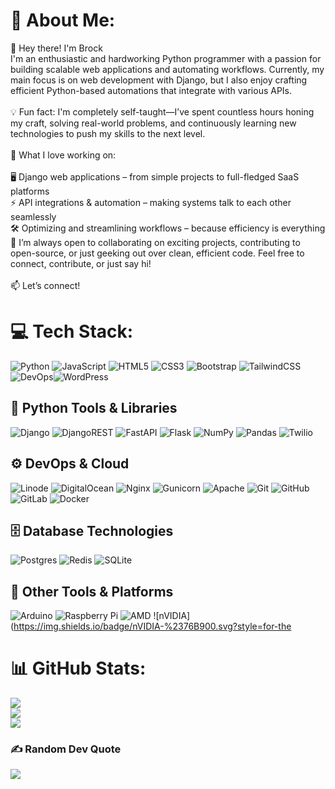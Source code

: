 # 💫 About Me:
👋 Hey there! I'm Brock<br>I'm an enthusiastic and hardworking Python programmer with a passion for building scalable web applications and automating workflows. Currently, my main focus is on web development with Django, but I also enjoy crafting efficient Python-based automations that integrate with various APIs.<br><br>💡 Fun fact: I'm completely self-taught—I’ve spent countless hours honing my craft, solving real-world problems, and continuously learning new technologies to push my skills to the next level.<br><br>🔨 What I love working on:<br><br>🖥 Django web applications – from simple projects to full-fledged SaaS platforms<br>⚡ API integrations & automation – making systems talk to each other seamlessly<br>🛠 Optimizing and streamlining workflows – because efficiency is everything<br>🚀 I’m always open to collaborating on exciting projects, contributing to open-source, or just geeking out over clean, efficient code. Feel free to connect, contribute, or just say hi!<br><br>📫 Let’s connect!


# 💻 Tech Stack:
![Python](https://img.shields.io/badge/python-3670A0?style=for-the-badge&logo=python&logoColor=ffdd54)  ![JavaScript](https://img.shields.io/badge/javascript-%23323330.svg?style=for-the-badge&logo=javascript&logoColor=%23F7DF1E)  ![HTML5](https://img.shields.io/badge/html5-%23E34F26.svg?style=for-the-badge&logo=html5&logoColor=white)  ![CSS3](https://img.shields.io/badge/css3-%231572B6.svg?style=for-the-badge&logo=css3&logoColor=white) ![Bootstrap](https://img.shields.io/badge/bootstrap-%238511FA.svg?style=for-the-badge&logo=bootstrap&logoColor=white)  ![TailwindCSS](https://img.shields.io/badge/tailwindcss-%2338B2AC.svg?style=for-the-badge&logo=tailwind-css&logoColor=white)  ![DevOps](https://img.shields.io/badge/DevOps-%23000000.svg?style=for-the-badge&logo=devops&logoColor=white)![WordPress](https://img.shields.io/badge/WordPress-%23117AC9.svg?style=for-the-badge&logo=WordPress&logoColor=white)  

## 🐍 Python Tools & Libraries  
![Django](https://img.shields.io/badge/django-%23092E20.svg?style=for-the-badge&logo=django&logoColor=white) ![DjangoREST](https://img.shields.io/badge/DJANGO-REST-ff1709?style=for-the-badge&logo=django&logoColor=white&color=ff1709&labelColor=gray) ![FastAPI](https://img.shields.io/badge/FastAPI-005571?style=for-the-badge&logo=fastapi) ![Flask](https://img.shields.io/badge/flask-%23000.svg?style=for-the-badge&logo=flask&logoColor=white) ![NumPy](https://img.shields.io/badge/numpy-%23013243.svg?style=for-the-badge&logo=numpy&logoColor=white) ![Pandas](https://img.shields.io/badge/pandas-%23150458.svg?style=for-the-badge&logo=pandas&logoColor=white) ![Twilio](https://img.shields.io/badge/Twilio-F22F46?style=for-the-badge&logo=Twilio&logoColor=white)
 
## ⚙️ DevOps & Cloud  
![Linode](https://img.shields.io/badge/linode-00A95C?style=for-the-badge&logo=linode&logoColor=white) ![DigitalOcean](https://img.shields.io/badge/DigitalOcean-%230167ff.svg?style=for-the-badge&logo=digitalOcean&logoColor=white) ![Nginx](https://img.shields.io/badge/nginx-%23009639.svg?style=for-the-badge&logo=nginx&logoColor=white) ![Gunicorn](https://img.shields.io/badge/gunicorn-%298729.svg?style=for-the-badge&logo=gunicorn&logoColor=white) ![Apache](https://img.shields.io/badge/apache-%23D42029.svg?style=for-the-badge&logo=apache&logoColor=white) ![Git](https://img.shields.io/badge/git-%23F05033.svg?style=for-the-badge&logo=git&logoColor=white) ![GitHub](https://img.shields.io/badge/github-%23121011.svg?style=for-the-badge&logo=github&logoColor=white) ![GitLab](https://img.shields.io/badge/gitlab-%23181717.svg?style=for-the-badge&logo=gitlab&logoColor=white) ![Docker](https://img.shields.io/badge/docker-%230db7ed.svg?style=for-the-badge&logo=docker&logoColor=white)


## 🗄️ Database Technologies  
![Postgres](https://img.shields.io/badge/postgres-%23316192.svg?style=for-the-badge&logo=postgresql&logoColor=white)  ![Redis](https://img.shields.io/badge/redis-%23DD0031.svg?style=for-the-badge&logo=redis&logoColor=white)  ![SQLite](https://img.shields.io/badge/sqlite-%2307405e.svg?style=for-the-badge&logo=sqlite&logoColor=white)  

## 🔧 Other Tools & Platforms  
![Arduino](https://img.shields.io/badge/-Arduino-00979D?style=for-the-badge&logo=Arduino&logoColor=white)  ![Raspberry Pi](https://img.shields.io/badge/-Raspberry_Pi-C51A4A?style=for-the-badge&logo=Raspberry-Pi)  ![AMD](https://img.shields.io/badge/AMD-%23000000.svg?style=for-the-badge&logo=amd&logoColor=white)  ![nVIDIA](https://img.shields.io/badge/nVIDIA-%2376B900.svg?style=for-the
# 📊 GitHub Stats:
![](https://github-readme-stats.vercel.app/api?username=BrockFrancis&theme=gruvbox&hide_border=false&include_all_commits=false&count_private=true)<br/>
![](https://github-readme-streak-stats.herokuapp.com/?user=BrockFrancis&theme=gruvbox&hide_border=false)<br/>
![](https://github-readme-stats.vercel.app/api/top-langs/?username=BrockFrancis&theme=gruvbox&hide_border=false&include_all_commits=false&count_private=true&layout=compact)

### ✍️ Random Dev Quote
![](https://quotes-github-readme.vercel.app/api?type=horizontal&theme=dark)
